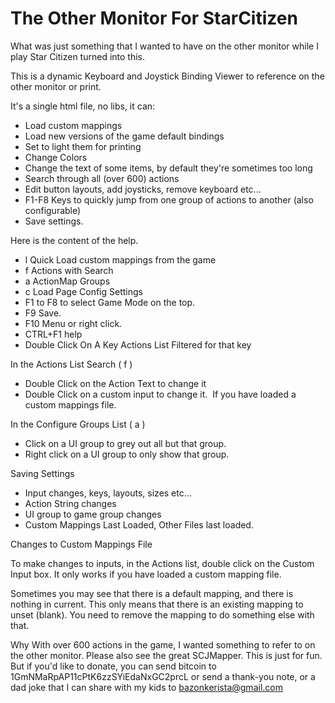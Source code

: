 # The Other Monitor For StarCitizen

What was just something that I wanted to have on the other monitor while I play Star Citizen turned into this.

This is a dynamic Keyboard and Joystick Binding Viewer to reference on the other monitor or print.

It's a single html file, no libs, it can:
- Load custom mappings
- Load new versions of the game default bindings
- Set to light them for printing
- Change Colors
- Change the text of some items, by default they're sometimes too long
- Search through all (over 600) actions
- Edit button layouts, add joysticks, remove keyboard etc...
- F1-F8 Keys to quickly jump from one group of actions to another (also configurable)
- Save settings.

Here is the content of the help.
- l Quick Load custom mappings from the game
- f Actions with Search
- a ActionMap Groups
- c Load Page Config Settings
- F1 to F8 to select Game Mode on the top.
- F9 Save.
- F10 Menu or right click.
- CTRL+F1 help
- Double Click On A Key Actions List Filtered for that key

In the Actions List Search ( f )
- Double Click on the Action Text to change it
- Double Click on a custom input to change it.  If you have loaded a custom mappings file.

In the Configure Groups List ( a )
- Click on a UI group to grey out all but that group.
- Right click on a UI group to only show that group.

Saving Settings
- Input changes, keys, layouts, sizes etc...
- Action String changes
- UI group to game group changes
- Custom Mappings Last Loaded, Other Files last loaded.

Changes to Custom Mappings File

To make changes to inputs, in the Actions list, double click on the Custom Input box.
It only works if you have loaded a custom mapping file.

Sometimes you may see that there is a default mapping, and there is nothing in current.
This only means that there is an existing mapping to unset (blank). You need to remove the mapping to do something else with that.

Why
With over 600 actions in the game, I wanted something to refer to on the other monitor.
Please also see the great SCJMapper.
This is just for fun.  But if you'd like to donate, you can send bitcoin to 1GmNMaRpAP11cPtK6zzSYiEdaNxGC2prcL or send a thank-you note, or a dad joke that I can share with my kids to bazonkerista@gmail.com
